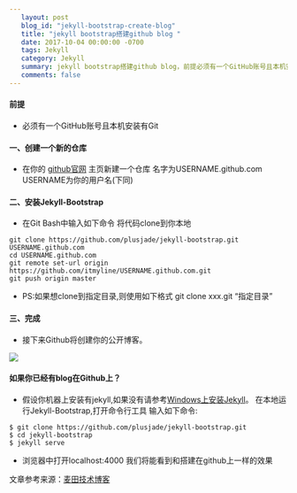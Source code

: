 ```yaml
---
   layout: post
   blog_id: "jekyll-bootstrap-create-blog"
   title: "jekyll bootstrap搭建github blog "
   date: 2017-10-04 00:00:00 -0700
   tags: Jekyll
   category: Jekyll
   summary: jekyll bootstrap搭建github blog，前提必须有一个GitHub账号且本机安装有Git
   comments: false
---
```


####  前提 

* 必须有一个GitHub账号且本机安装有Git

####  一、创建一个新的仓库

*  在你的 [github官网](https://github.com) 主页新建一个仓库 名字为USERNAME.github.com USERNAME为你的用户名(下同)

####  二、安装Jekyll-Bootstrap

*  在Git Bash中输入如下命令 将代码clone到你本地

```
git clone https://github.com/plusjade/jekyll-bootstrap.git USERNAME.github.com  
cd USERNAME.github.com  
git remote set-url origin https://github.com/itmyline/USERNAME.github.com.git  
git push origin master  
```

*  PS:如果想clone到指定目录,则使用如下格式 git clone xxx.git “指定目录”

####  三、完成

*  接下来Github将创建你的公开博客。


![](http://upload-images.jianshu.io/upload_images/6673460-a354190b5e708da9.png?imageMogr2/auto-orient/strip%7CimageView2/2/w/1240)

####   如果你已经有blog在Github上？

*  假设你机器上安装有jekyll,如果没有请参考[Windows上安装Jekyll](http://blog.kesixin.xin/2017/09/jekyll-installed-on-windows)。 在本地运行Jekyll-Bootstrap,打开命令行工具 输入如下命令:


```
$ git clone https://github.com/plusjade/jekyll-bootstrap.git  
$ cd jekyll-bootstrap  
$ jekyll serve  
```

* 浏览器中打开localhost:4000 我们将能看到和搭建在github上一样的效果

文章参考来源：[麦田技术博客](http://blog.itmyhome.com/2015/01/jekyll-bootstrap-build-github-blog)